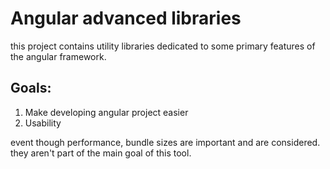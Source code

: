 # Angular advanced libraries

this project contains utility libraries dedicated to some primary features of the angular framework.

## Goals:
1. Make developing angular project easier
2. Usability

event though performance, bundle sizes are important and are considered.
they aren't part of the main goal of this tool.
